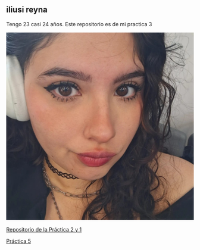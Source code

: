 ## iliusi reyna ##

Tengo 23 casi 24 años.
Este repositorio es de mi practica 3

![si soy ](yomero.jpg)

[Repositorio de la Práctica 2 y 1 ](https://github.com/iliusi21/repositorio-prueba)

[Práctica 5](./practica-5.md)
